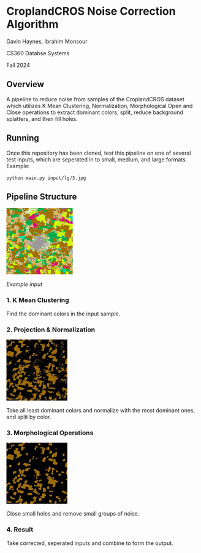 # CroplandCROS Noise Correction Algorithm
Gavin Haynes, Ibrahim Monsour

CS360 Databse Systems

Fall 2024

## Overview
A pipeline to reduce noise from samples of the CroplandCROS dataset which utilizes K Mean Clustering, Normalization, 
Morphological Open and Close operations to extract dominant colors, split, reduce background splatters, and then fill holes.

## Running
Once this repository has been cloned, test this pipeline on one of several test inputs, which are seperated in to small, medium, and large formats. Example: 
```
python main.py input/lg/3.jpg
```

## Pipeline Structure

![Large example input](./examples/input-lg-3.jpg)

_Example input_

### 1. K Mean Clustering
Find the dominant colors in the input sample.

### 2. Projection & Normalization

![One result from projection](./examples/projection0.jpg)

Take all least dominant colors and normalize with the most dominant ones, and split by color.

### 3. Morphological Operations

![One result from projection](./examples/morph0.jpg)

Close small holes and remove small groups of noise.

### 4. Result
Take corrected, seperated inputs and combine to form the output.